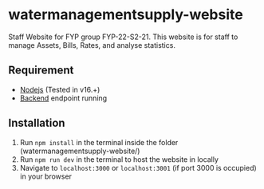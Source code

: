 # watermanagementsupply-website

Staff Website for FYP group FYP-22-S2-21. This website is for staff to manage
Assets, Bills, Rates, and analyse statistics.

## Requirement

- [Nodejs](https://nodejs.org/en/) (Tested in v16.+)
- [Backend](https://github.com/kdjudyan001/FYP-22-S2-21/) endpoint running

## Installation

1. Run `npm install` in the terminal inside the folder (watermanagementsupply-website/)
2. Run `npm run dev` in the terminal to host the website in locally
3. Navigate to `localhost:3000` or `localhost:3001` (if port 3000 is occupied) in your browser
